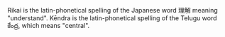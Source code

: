 Rikai is the latin-phonetical spelling of the Japanese word 理解 meaning "understand".
Kēndra is the latin-phonetical spelling of the Telugu word కేంద్ర, which means "central".